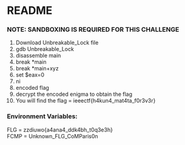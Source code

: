 # README
### NOTE: SANDBOXING IS REQUIRED FOR THIS CHALLENGE
1. Download Unbreakable_Lock file<br />
2. gdb Unbreakable_Lock<br />
3. disassemble main<br />
4. break *main<br />
6. break *main+xyz<br />
7. set $eax=0<br />
8. ni<br />
9. encoded flag<br />
10. decrypt the encoded enigma to obtain the flag<br />
11. You will find the flag = ieeectf{h4kun4_mat4ta_f0r3v3r}<br />

### Environment Variables:
FLG = zzdiuwo{a4ana4_ddk4bh_t0q3e3h}<br />
FCMP = Unknown_FLG_CoMParis0n
